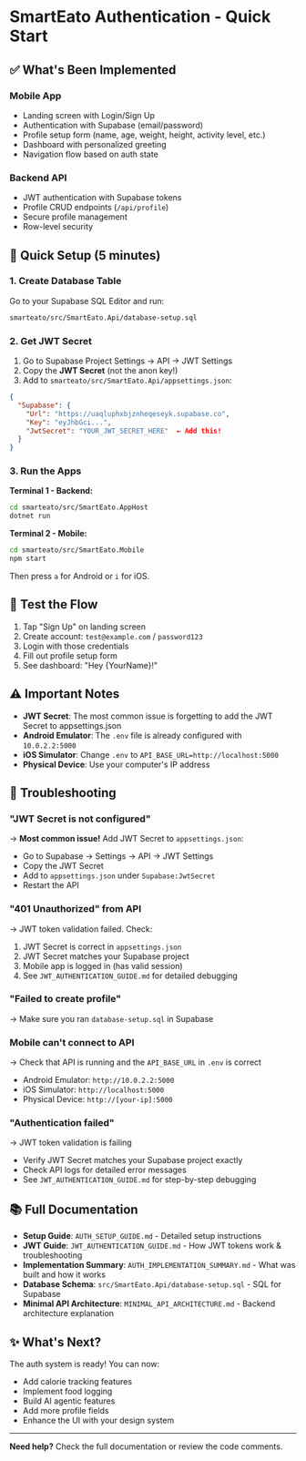 # SmartEato Authentication - Quick Start

## ✅ What's Been Implemented

### Mobile App
- Landing screen with Login/Sign Up
- Authentication with Supabase (email/password)
- Profile setup form (name, age, weight, height, activity level, etc.)
- Dashboard with personalized greeting
- Navigation flow based on auth state

### Backend API
- JWT authentication with Supabase tokens
- Profile CRUD endpoints (`/api/profile`)
- Secure profile management
- Row-level security

## 🚀 Quick Setup (5 minutes)

### 1. Create Database Table

Go to your Supabase SQL Editor and run:
```bash
smarteato/src/SmartEato.Api/database-setup.sql
```

### 2. Get JWT Secret

1. Go to Supabase Project Settings → API → JWT Settings
2. Copy the **JWT Secret** (not the anon key!)
3. Add to `smarteato/src/SmartEato.Api/appsettings.json`:

```json
{
  "Supabase": {
    "Url": "https://uaqluphxbjznheqeseyk.supabase.co",
    "Key": "eyJhbGci...",
    "JwtSecret": "YOUR_JWT_SECRET_HERE"  ← Add this!
  }
}
```

### 3. Run the Apps

**Terminal 1 - Backend:**
```bash
cd smarteato/src/SmartEato.AppHost
dotnet run
```

**Terminal 2 - Mobile:**
```bash
cd smarteato/src/SmartEato.Mobile
npm start
```

Then press `a` for Android or `i` for iOS.

## 📱 Test the Flow

1. Tap "Sign Up" on landing screen
2. Create account: `test@example.com` / `password123`
3. Login with those credentials
4. Fill out profile setup form
5. See dashboard: "Hey {YourName}!"

## ⚠️ Important Notes

- **JWT Secret**: The most common issue is forgetting to add the JWT Secret to appsettings.json
- **Android Emulator**: The `.env` file is already configured with `10.0.2.2:5000`
- **iOS Simulator**: Change `.env` to `API_BASE_URL=http://localhost:5000`
- **Physical Device**: Use your computer's IP address

## 🔧 Troubleshooting

### "JWT Secret is not configured"
→ **Most common issue!** Add JWT Secret to `appsettings.json`:
- Go to Supabase → Settings → API → JWT Settings
- Copy the JWT Secret
- Add to `appsettings.json` under `Supabase:JwtSecret`
- Restart the API

### "401 Unauthorized" from API
→ JWT token validation failed. Check:
1. JWT Secret is correct in `appsettings.json`
2. JWT Secret matches your Supabase project
3. Mobile app is logged in (has valid session)
4. See `JWT_AUTHENTICATION_GUIDE.md` for detailed debugging

### "Failed to create profile"
→ Make sure you ran `database-setup.sql` in Supabase

### Mobile can't connect to API  
→ Check that API is running and the `API_BASE_URL` in `.env` is correct
- Android Emulator: `http://10.0.2.2:5000`
- iOS Simulator: `http://localhost:5000`
- Physical Device: `http://[your-ip]:5000`

### "Authentication failed"
→ JWT token validation is failing
- Verify JWT Secret matches your Supabase project exactly
- Check API logs for detailed error messages
- See `JWT_AUTHENTICATION_GUIDE.md` for step-by-step debugging

## 📚 Full Documentation

- **Setup Guide**: `AUTH_SETUP_GUIDE.md` - Detailed setup instructions
- **JWT Guide**: `JWT_AUTHENTICATION_GUIDE.md` - How JWT tokens work & troubleshooting
- **Implementation Summary**: `AUTH_IMPLEMENTATION_SUMMARY.md` - What was built and how it works
- **Database Schema**: `src/SmartEato.Api/database-setup.sql` - SQL for Supabase
- **Minimal API Architecture**: `MINIMAL_API_ARCHITECTURE.md` - Backend architecture explanation

## ✨ What's Next?

The auth system is ready! You can now:
- Add calorie tracking features
- Implement food logging
- Build AI agentic features
- Add more profile fields
- Enhance the UI with your design system

---

**Need help?** Check the full documentation or review the code comments.

